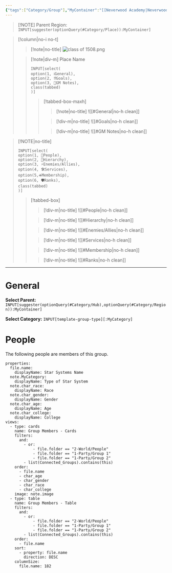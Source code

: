 ```yaml
---
{"tags":["Category/Group"],"MyContainer":"[[Neverwood Academy|Neverwood Academy]]","MyCategory":"Academic Cohort","image":"class of 1508.png","obsidianUIMode":"preview","leader":null,"officers":null,"members":null,"initiates":null,"faction":null,"primary_contact":null,"benefits":[{"standing":1,"reward":"What do they get at level 1?"},{"standing":2,"reward":"What do they get at level 2?"},{"standing":3,"reward":"What do they get at level 3?"}],"dg-publish":true,"permalink":"/2-world/groups/cohort-of-1508/","dgPassFrontmatter":true,"updated":"2025-09-27T18:56:54.000+01:00"}
---
```










> [!NOTE] Parent Region: `INPUT[suggester(optionQuery(#Category/Place)):MyContainer]`

> [!column|no-i no-t]
>> [!note|no-title]
>> ![class of 1508.png](/img/user/z_Assets/classLogos/class%20of%201508.png)
>
>> [!note|div-m] Place Name
>> ~~~meta-bind
>> INPUT[select(
>> option(1, ℹ️General),
>> option(2, ⁉️Goals),
>> option(3, 📝GM Notes),
>> class(tabbed)
>> )]
>> ~~~
>>>[!tabbed-box-maxh]
>>> >[!note|no-title]
>>> > ![[#General|no-h clean]]
>>>
>>> > [!div-m|no-title]
>>> > ![[#Goals|no-h clean]]
>>> 
>>> > [!div-m|no-title]
>>> > ![[#GM Notes|no-h clean]]
>>> 




> [!NOTE|no-title]
> ~~~meta-bind
> INPUT[select(
> option(1, 🔗People),
> option(2, 🔗Hierarchy),
> option(3, ⚡Enemies/Allies),
> option(4, 🛠️Services),
> option(5,➕Membership),
> option(6, 🛡️Ranks),
> class(tabbed)
> )]
> ~~~
> >[!tabbed-box]
> > >[!div-m|no-title]
> > > ![[#People|no-h clean]]
> > 
> > >[!div-m|no-title]
> > > ![[#Hierarchy|no-h clean]]
> >
> > > [!div-m|no-title]
> > > ![[#Enemies/Allies|no-h clean]]
> >
> > > [!div-m|no-title]
> > > ![[#Services|no-h clean]]
> > 
> > > [!div-m|no-title]
> > > ![[#Membership|no-h clean]]
> > 
> > > [!div-m|no-title]
> > > ![[#Ranks|no-h clean]]



---

# General

**Select Parent:** `INPUT[suggester(optionQuery(#Category/Hub),optionQuery(#Category/Region)):MyContainer]`
 

**Select Category:** `INPUT[template-group-type][:MyCategory]`
 


# People

The following people are members of this group.  

```base
properties:
  file.name:
    displayName: Star Systems Name
  note.MyCategory:
    displayName: Type of Star System
  note.char_race:
    displayName: Race
  note.char_gender:
    displayName: Gender
  note.char_age:
    displayName: Age
  note.char_college:
    displayName: College
views:
  - type: cards
    name: Group Members - Cards
    filters:
      and:
        - or:
            - file.folder == "2-World/People"
            - file.folder == "1-Party/Group 1"
            - file.folder == "1-Party/Group 2"
        - list(Connected_Groups).contains(this)
    order:
      - file.name
      - char_age
      - char_gender
      - char_race
      - char_college
    image: note.image
  - type: table
    name: Group Members - Table
    filters:
      and:
        - or:
            - file.folder == "2-World/People"
            - file.folder == "1-Party/Group 1"
            - file.folder == "1-Party/Group 2"
        - list(Connected_Groups).contains(this)
    order:
      - file.name
    sort:
      - property: file.name
        direction: DESC
    columnSize:
      file.name: 182

```



